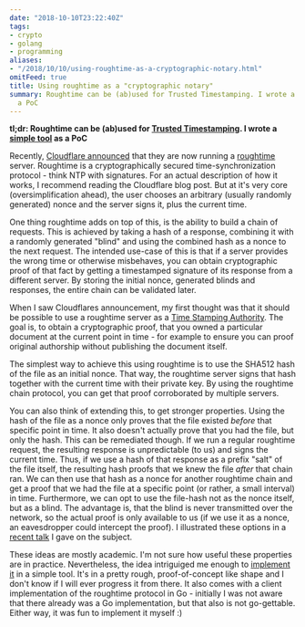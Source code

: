 ```yaml
---
date: "2018-10-10T23:22:40Z"
tags:
- crypto
- golang
- programming
aliases:
- "/2018/10/10/using-roughtime-as-a-cryptographic-notary.html"
omitFeed: true
title: Using roughtime as a "cryptographic notary"
summary: Roughtime can be (ab)used for Trusted Timestamping. I wrote a simple tool as
  a PoC
---
```


**tl;dr: Roughtime can be (ab)used for [Trusted Timestamping][tsa]. I wrote a
[simple tool][notary] as a PoC**

Recently, [Cloudflare announced][cloudflare] that they are now running a
[roughtime][roughtime] server. Roughtime is a cryptographically secured
time-synchronization protocol - think NTP with signatures. For an actual
description of how it works, I recommend reading the Cloudflare blog post. But
at it's very core (oversimplification ahead), the user chooses an arbitrary
(usually randomly generated) nonce and the server signs it, plus the current
time.

One thing roughtime adds on top of this, is the ability to build a chain of
requests. This is achieved by taking a hash of a response, combining it with a
randomly generated "blind" and using the combined hash as a nonce to the next
request. The intended use-case of this is that if a server provides the wrong
time or otherwise misbehaves, you can obtain cryptographic proof of that fact
by getting a timestamped signature of its response from a different server. By
storing the initial nonce, generated blinds and responses, the entire chain can
be validated later.

When I saw Cloudflares announcement, my first thought was that it should be
possible to use a roughtime server as a [Time Stamping Authority][tsa]. The
goal is, to obtain a cryptographic proof, that you owned a particular document
at the current point in time - for example to ensure you can proof original
authorship without publishing the document itself.

The simplest way to achieve this using roughtime is to use the SHA512 hash of
the file as an initial nonce. That way, the roughtime server signs that hash
together with the current time with their private key. By using the roughtime
chain protocol, you can get that proof corroborated by multiple servers.

You can also think of extending this, to get stronger properties. Using the
hash of the file as a nonce only proves that the file existed *before* that
specific point in time. It also doesn't actually prove that you had the file,
but only the hash. This can be remediated though. If we run a regular roughtime
request, the resulting response is unpredictable (to us) and signs the current
time. Thus, if we use a hash of that response as a prefix "salt" of the file
itself, the resulting hash proofs that we knew the file *after* that chain
ran. We can then use that hash as a nonce for another roughtime chain and get a
proof that we had the file at a specific point (or rather, a small interval) in
time. Furthermore, we can opt to use the file-hash not as the nonce itself, but
as a blind. The advantage is, that the blind is never transmitted over the
network, so the actual proof is only available to us (if we use it as a nonce,
an eavesdropper could intercept the proof). I illustrated these options in a
[recent talk][slides] I gave on the subject.

These ideas are mostly academic. I'm not sure how useful these properties are
in practice. Nevertheless, the idea intriguiged me enough to [implement it][notary]
in a simple tool. It's in a pretty rough, proof-of-concept like shape and I
don't know if I will ever progress it from there. It also comes with a client
implementation of the roughtime protocol in Go - initially I was not aware that
there already was a Go implementation, but that also is not go-gettable. Either
way, it was fun to implement it myself :)

[cloudflare]: https://blog.cloudflare.com/roughtime/
[roughtime]: https://roughtime.googlesource.com/roughtime/
[tsa]: https://en.wikipedia.org/wiki/Trusted_timestamping#Trusted_(digital)_timestamping
[slides]: https://docs.google.com/presentation/d/1quTJfXHvBZCjKJgL6HjUFb_jhDF-PghBwm_lTFLAjdg/edit#slide=id.g43c753f2a5_1_542
[notary]: https://github.com/Merovius/notary
